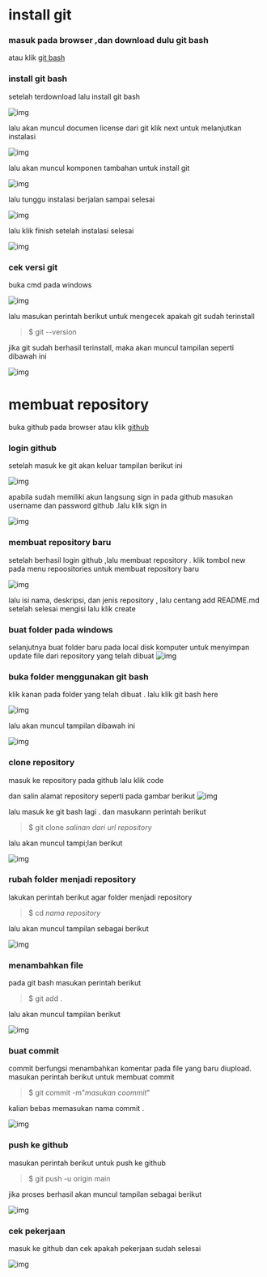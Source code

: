 # install git 
### masuk pada browser ,dan download dulu git bash
atau klik [git bash](git-scm.com)

### install git bash 
setelah terdownload lalu install git bash

![img](/screenshot/Picture2.png)

lalu akan muncul documen license dari git
klik next untuk melanjutkan instalasi

![img](screenshot/Picture3.png)

lalu akan muncul komponen tambahan untuk install git

![img](screenshot/Picture4.png)


lalu tunggu instalasi berjalan sampai selesai

![img](screenshot/Screenshot_188.png)

lalu klik finish setelah instalasi selesai

![img](screenshot/picture6.png)

### cek versi git
buka cmd pada windows

![img](screenshot/Picture7.png)

lalu masukan perintah berikut untuk mengecek apakah git sudah terinstall


> $ git --version

jika git sudah berhasil terinstall, maka akan muncul tampilan seperti dibawah ini

![img](screenshot/Picture8.png)

# membuat repository

buka github pada browser 
atau klik [github](http://github.com)

### login github
setelah masuk ke git akan keluar tampilan berikut ini

![img](screenshot/Picture11.png)

apabila sudah memiliki akun langsung sign in pada github
masukan username dan password github .lalu klik sign in

![img](screenshot/Picture12.png)


### membuat repository baru

setelah berhasil login github ,lalu membuat repository .
klik tombol new pada menu repoositories untuk membuat repository baru

![img](screenshot/Picture13.png)

lalu isi nama, deskripsi, dan jenis repository , 
lalu centang add README.md
setelah selesai mengisi lalu klik create

### buat folder pada windows

selanjutnya buat folder baru pada local disk komputer untuk menyimpan update file dari repository yang telah dibuat
![img](screenshot/Picture1.png)

### buka folder menggunakan git bash

klik kanan pada folder yang telah dibuat .
lalu klik git bash here

![img](screenshot/Picture9.png)
 
lalu akan muncul tampilan dibawah ini

![img](screenshot/Picture10.png)

### clone repository 

masuk ke repository pada github
lalu klik code

dan salin alamat repository seperti pada gambar berikut
![img](screenshot/Picture14.png)

lalu masuk ke git bash lagi .
dan masukann perintah berikut

> $ git clone *salinan dari url repository*

lalu akan muncul tampi;lan berikut

![img](screenshot/Picture15.png)

### rubah folder menjadi repository

lakukan perintah berikut agar folder menjadi repository

> $ cd *nama repository*

lalu akan muncul tampilan sebagai berikut

![img](screenshot/Picture16.png)

### menambahkan file

pada git bash masukan perintah berikut

> $ git add .

lalu akan muncul tampilan berikut

![img](screenshot/Picture20.png)

### buat commit

commit berfungsi menambahkan komentar pada file yang baru diupload.
masukan perintah berikut untuk membuat commit

> $ git commit -m"*masukan coommit*"

kalian bebas memasukan nama commit .

![img](screenshot/Picture21.png)

### push ke github

masukan perintah berikut untuk push ke github

> $ git push -u origin main

jika proses berhasil akan muncul tampilan sebagai berikut

![img](screenshot/Picture22.png)

### cek pekerjaan
masuk ke github dan cek apakah pekerjaan sudah selesai

![img](screenshot/Picture23.png)
